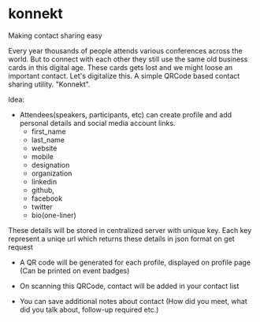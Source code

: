 # konnekt
Making contact sharing easy

Every year thousands of people attends various conferences across the world. But to connect with each other they still use the same old business cards in this digital age. These cards gets lost and we might loose an important contact. Let's digitalize this. A simple QRCode based contact sharing utility. "Konnekt".

Idea: 
- Attendees(speakers, participants, etc) can create profile and add personal details and social media account links.
  - first_name
  - last_name
  - website 
  - mobile
  - designation
  - organization
  - linkedin
  - github, 
  - facebook
  - twitter
  - bio(one-liner)

These details will be stored in centralized server with unique key. Each key represent a uniqe url which returns these details in json format on get request

- A QR code will be generated for each profile, displayed on profile page (Can be printed on event badges)

- On scanning this QRCode, contact will be added in your contact list

- You can save additional notes about contact (How did you meet, what did you talk about, follow-up required etc.)
